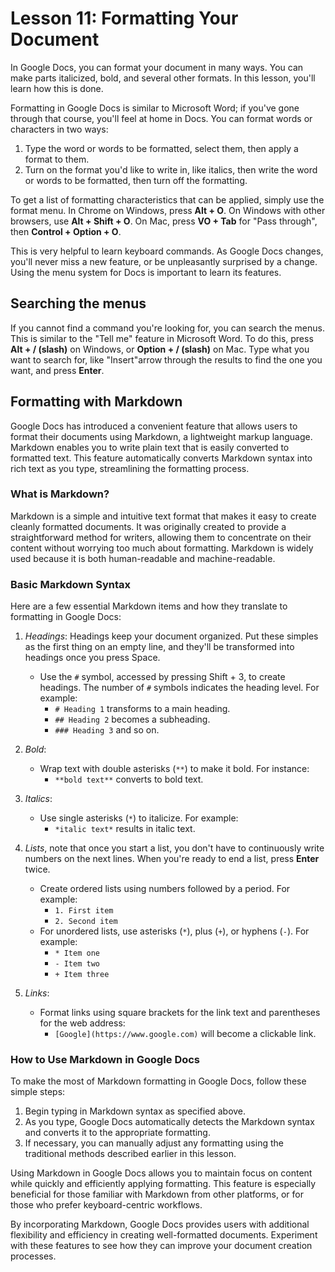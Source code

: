 # Lesson 11: Formatting Your Document

In Google Docs, you can format your document in many ways. You can
make parts italicized, bold, and several other formats. In this
lesson, you'll learn how this is done.

Formatting in Google Docs is similar to Microsoft Word; if you've gone
through that course, you'll feel at home in Docs. You can format words
or characters in two ways:

1. Type the word or words to be formatted, select them, then apply a format to them.
2. Turn on the format you'd like to write in, like italics, then write the word or words to be formatted, then turn off the formatting.

To get a list of formatting characteristics that can be applied,
simply use the format menu. In Chrome on Windows, press **Alt + O**.
On Windows with other browsers, use **Alt + Shift + O**. On Mac,
press **VO + Tab** for "Pass through", then **Control + Option + O**.

This is very helpful to learn keyboard commands. As Google Docs
changes, you'll never miss a new feature, or be unpleasantly surprised
by a change. Using the menu system for Docs is important to learn its
features.

## Searching the menus

If you cannot find a command you're looking for, you can search the
menus. This is similar to the "Tell me" feature in Microsoft Word. To
do this, press **Alt + / (slash)** on Windows, or **Option + /
(slash)** on Mac. Type what you want to search for, like "Insert"arrow
through the results to find the one you want, and press **Enter**.

## Formatting with Markdown

Google Docs has introduced a convenient feature that allows users to
format their documents using Markdown, a lightweight markup
language. Markdown enables you to write plain text that is easily
converted to formatted text. This feature automatically converts
Markdown syntax into rich text as you type, streamlining the
formatting process.

### What is Markdown?

Markdown is a simple and intuitive text format that makes it easy to
create cleanly formatted documents. It was originally created to
provide a straightforward method for writers, allowing them to
concentrate on their content without worrying too much about
formatting. Markdown is widely used because it is both human-readable
and machine-readable.

### Basic Markdown Syntax

Here are a few essential Markdown items and how they translate to formatting in Google
Docs:

1. *Headings*: Headings keep your document organized. Put these
   simples as the first thing on an empty line, and they'll be
   transformed into headings once you press Space.
   - Use the `#` symbol, accessed by pressing Shift + 3, to create
     headings. The number of `#` symbols indicates the heading
     level. For example:
     - `# Heading 1` transforms to a main heading.
     - `## Heading 2` becomes a subheading.
     - `### Heading 3` and so on.
   
2. *Bold*:
   - Wrap text with double asterisks (`**`) to make it bold. For
     instance:
     - `**bold text**` converts to bold text.

3. *Italics*:
   - Use single asterisks (`*`) to italicize. For example:
     - `*italic text*` results in italic text.
   
4. *Lists*, note that once you start a list, you don't have to
   continuously write numbers on the next lines. When you're ready to
   end a list, press **Enter** twice.
   - Create ordered lists using numbers followed by a period. For example:
     - `1. First item`
     - `2. Second item`
   - For unordered lists, use asterisks (`*`), plus (`+`), or hyphens (`-`). For example:
     - `* Item one`
     - `- Item two`
     - `+ Item three`

5. *Links*:
   - Format links using square brackets for the link text and
     parentheses for the web address:
     - `[Google](https://www.google.com)` will become a clickable link.

### How to Use Markdown in Google Docs

To make the most of Markdown formatting in Google Docs, follow these simple steps:

1. Begin typing in Markdown syntax as specified above.
2. As you type, Google Docs automatically detects the Markdown syntax
and converts it to the appropriate formatting.
3. If necessary, you can manually adjust any formatting using the traditional methods described
earlier in this lesson.

Using Markdown in Google Docs allows you to maintain focus on content while quickly and efficiently
applying formatting. This feature is especially beneficial for those familiar with Markdown from
other platforms, or for those who prefer keyboard-centric workflows.

By incorporating Markdown, Google Docs provides users with additional flexibility and efficiency in
creating well-formatted documents. Experiment with these features to see how they can improve your
document creation processes.
